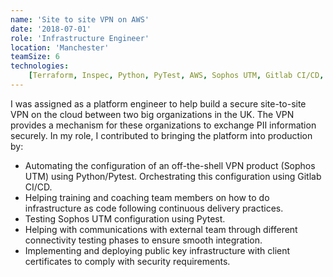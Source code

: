 ```yaml
---
name: 'Site to site VPN on AWS'
date: '2018-07-01'
role: 'Infrastructure Engineer'
location: 'Manchester'
teamSize: 6
technologies:
    [Terraform, Inspec, Python, PyTest, AWS, Sophos UTM, Gitlab CI/CD, Docker, Docker Compose]
---
```


I was assigned as a platform engineer to help build a secure site-to-site VPN on the cloud between two big organizations in the UK. The VPN provides a mechanism for these organizations to exchange PII information securely. In my role, I contributed to bringing the platform into production by:

-   Automating the configuration of an off-the-shell VPN product (Sophos UTM) using Python/Pytest. Orchestrating this configuration using Gitlab CI/CD.
-   Helping training and coaching team members on how to do infrastructure as code following continuous delivery practices.
-   Testing Sophos UTM configuration using Pytest.
-   Helping with communications with external team through different connectivity testing phases to ensure smooth integration.
-   Implementing and deploying public key infrastructure with client certificates to comply with security requirements.
